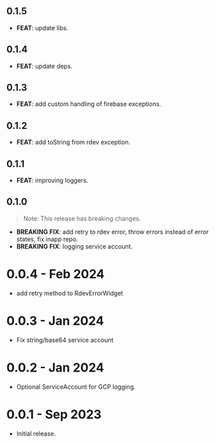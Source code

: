 ## 0.1.5

 - **FEAT**: update libs.

## 0.1.4

 - **FEAT**: update deps.

## 0.1.3

 - **FEAT**: add custom handling of firebase exceptions.

## 0.1.2

 - **FEAT**: add toString from rdev exception.

## 0.1.1

 - **FEAT**: improving loggers.

## 0.1.0

> Note: This release has breaking changes.

 - **BREAKING** **FIX**: add retry to rdev error, throw errors instead of error states, fix inapp repo.
 - **BREAKING** **FIX**: logging service account.

# 0.0.4 - Feb 2024

- add retry method to RdevErrorWidget

# 0.0.3 - Jan 2024

- Fix string/base64 service account

# 0.0.2 - Jan 2024

- Optional ServiceAccount for GCP logging.

# 0.0.1 - Sep 2023

- Initial release.

